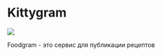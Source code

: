 # Kittygram

![](https://github.com/alex-b1234/foodgram-project-react/actions/workflows/main.yml/badge.svg)

Foodgram - это сервис для публикации рецептов

